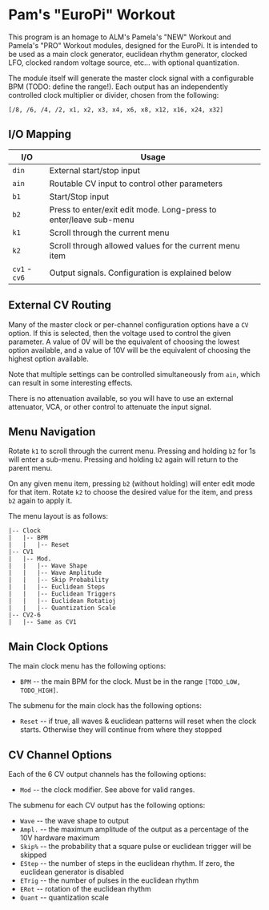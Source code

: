 # Pam's "EuroPi" Workout

This program is an homage to ALM's Pamela's "NEW" Workout and Pamela's "PRO"
Workout modules, designed for the EuroPi.  It is intended to be used as a
main clock generator, euclidean rhythm generator, clocked LFO, clocked
random voltage source, etc... with optional quantization.

The module itself will generate the master clock signal with a configurable
BPM (TODO: define the range!).  Each output has an independently controlled
clock multiplier or divider, chosen from the following:

```
[/8, /6, /4, /2, x1, x2, x3, x4, x6, x8, x12, x16, x24, x32]
```

## I/O Mapping

| I/O           | Usage
|---------------|-------------------------------------------------------------------|
| `din`         | External start/stop input                                         |
| `ain`         | Routable CV input to control other parameters                     |
| `b1`          | Start/Stop input                                                  |
| `b2`          | Press to enter/exit edit mode. Long-press to enter/leave sub-menu |
| `k1`          | Scroll through the current menu                                   |
| `k2`          | Scroll through allowed values for the current menu item           |
| `cv1` - `cv6` | Output signals. Configuration is explained below                  |

## External CV Routing

Many of the master clock or per-channel configuration options have a `CV` option.  If
this is selected, then the voltage used to control the given parameter.  A value of
0V will be the equivalent of choosing the lowest option available, and a value of 10V
will be the equivalent of choosing the highest option available.

Note that multiple settings can be controlled simultaneously from `ain`, which can
result in some interesting effects.

There is no attenuation available, so you will have to use an external attenuator, VCA,
or other control to attenuate the input signal.

## Menu Navigation

Rotate `k1` to scroll through the current menu.  Pressing and holding `b2` for 1s will
enter a sub-menu.  Pressing and holding `b2` again will return to the parent menu.

On any given menu item, pressing `b2` (without holding) will enter edit mode for that
item.  Rotate `k2` to choose the desired value for the item, and press `b2` again
to apply it.

The menu layout is as follows:

```
|-- Clock
|   |-- BPM
|   |   |-- Reset
|-- CV1
|   |-- Mod.
|   |   |-- Wave Shape
|   |   |-- Wave Amplitude
|   |   |-- Skip Probability
|   |   |-- Euclidean Steps
|   |   |-- Euclidean Triggers
|   |   |-- Euclidean Rotatioj
|   |   |-- Quantization Scale
|-- CV2-6
|   |-- Same as CV1
```

## Main Clock Options

The main clock menu has the following options:

- `BPM` -- the main BPM for the clock. Must be in the range `[TODO_LOW, TODO_HIGH]`.

The submenu for the main clock has the following options:

- `Reset` -- if true, all waves & euclidean patterns will reset when the clock starts.
  Otherwise they will continue from where they stopped

## CV Channel Options

Each of the 6 CV output channels has the following options:

- `Mod` -- the clock modifier.  See above for valid ranges.

The submenu for each CV output has the following options:

- `Wave` -- the wave shape to output
- `Ampl.` -- the maximum amplitude of the output as a percentage of the 10V
  hardware maximum
- `Skip%` -- the probability that a square pulse or euclidean trigger
  will be skipped
- `EStep` -- the number of steps in the euclidean rhythm. If zero, the
  euclidean generator is disabled
- `ETrig` -- the number of pulses in the euclidean rhythm
- `ERot` -- rotation of the euclidean rhythm
- `Quant` -- quantization scale